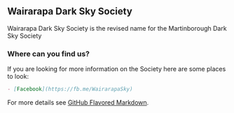 ## Wairarapa Dark Sky Society

Wairarapa Dark Sky Society is the revised name for the Martinborough Dark Sky Society


### Where can you find us?

If you are looking for more information on the Society here are some places to look:

```markdown
- [Facebook](https://fb.me/WairarapaSky)
```

For more details see [GitHub Flavored Markdown](https://guides.github.com/features/mastering-markdown/).
